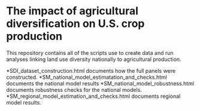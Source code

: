 # The impact of agricultural diversification  on U.S. crop production 

This repository contains all of the scripts use to create data and run analyses linking land use diversity nationally to agricultural production.  

*SDI_dataset_construction.html documents how the full panels were constructed.
*SM_national_model_estimatation_and_checks.html documents the national model results
*SM_national_model_robustness.html documents robustness checks for the national models.
*SM_regional_model_estimation_and_checks.html documents regional model results.

